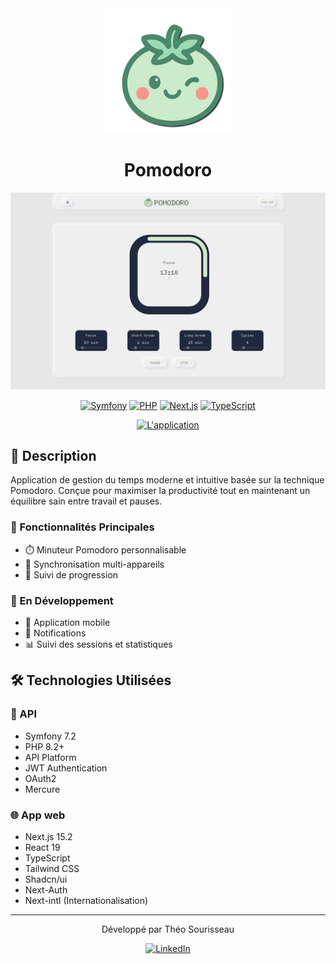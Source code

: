 <div align="center">

  <a href="https://pomodoro.theobouaziz.com">
    <img src="web/public/pomo.png" alt="logo" width="200" height="auto" />
  </a>
  <h1>Pomodoro</h1>
  
  <img src="web/public/preview.png" alt="preview" width="800" height="auto" />
  
  [![Symfony](https://img.shields.io/badge/Symfony-000000?style=for-the-badge&logo=symfony&logoColor=white)](https://symfony.com/)
  [![PHP](https://img.shields.io/badge/PHP-777BB4?style=for-the-badge&logo=php&logoColor=white)](https://www.php.net/)
  [![Next.js](https://img.shields.io/badge/Next.js-000000?style=for-the-badge&logo=next.js&logoColor=white)](https://nextjs.org/)
  [![TypeScript](https://img.shields.io/badge/TypeScript-007ACC?style=for-the-badge&logo=typescript&logoColor=white)](https://www.typescriptlang.org/)

  <a href="https://pomodoro.theobouaziz.com">
    <img src="https://img.shields.io/badge/🚀_Voir_l'application-000000?style=for-the-badge&logo=vercel&logoColor=white" alt="L'application" />
  </a>
</div>

## 📝 Description

Application de gestion du temps moderne et intuitive basée sur la technique Pomodoro. Conçue pour maximiser la productivité tout en maintenant un équilibre sain entre travail et pauses.


### 🎯 Fonctionnalités Principales

- ⏱️ Minuteur Pomodoro personnalisable
- 🔄 Synchronisation multi-appareils
- 🎯 Suivi de progression

### 🚧 En Développement

- 📱 Application mobile
- 🔔 Notifications
- 📊 Suivi des sessions et statistiques

## 🛠️ Technologies Utilisées

### 🔧 API

- Symfony 7.2
- PHP 8.2+
- API Platform
- JWT Authentication
- OAuth2
- Mercure

### 🌐 App web

- Next.js 15.2
- React 19
- TypeScript
- Tailwind CSS
- Shadcn/ui
- Next-Auth
- Next-intl (Internationalisation)

---

<div align="center">

<span>Développé par Théo Sourisseau</span>

[![LinkedIn](https://img.shields.io/badge/LinkedIn-0077B5?style=for-the-badge&logo=linkedin&logoColor=white)](https://www.linkedin.com/in/theosourisseau/)

</div>
